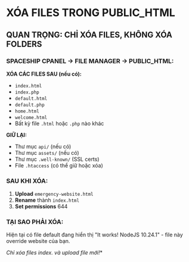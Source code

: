 # XÓA FILES TRONG PUBLIC_HTML

## QUAN TRỌNG: CHỈ XÓA FILES, KHÔNG XÓA FOLDERS

### SPACESHIP CPANEL → FILE MANAGER → PUBLIC_HTML:

**XÓA CÁC FILES SAU (nếu có):**
- `index.html`
- `index.php` 
- `default.html`
- `default.php`
- `home.html`
- `welcome.html`
- Bất kỳ file `.html` hoặc `.php` nào khác

**GIỮ LẠI:**
- Thư mục `api/` (nếu có)
- Thư mục `assets/` (nếu có)  
- Thư mục `.well-known/` (SSL certs)
- File `.htaccess` (có thể giữ hoặc xóa)

### SAU KHI XÓA:
1. **Upload** `emergency-website.html`
2. **Rename** thành `index.html`
3. **Set permissions** 644

### TẠI SAO PHẢI XÓA:
Hiện tại có file default đang hiển thị "It works! NodeJS 10.24.1" - file này override website của bạn.

**Chỉ xóa files index.* và upload file mới!**